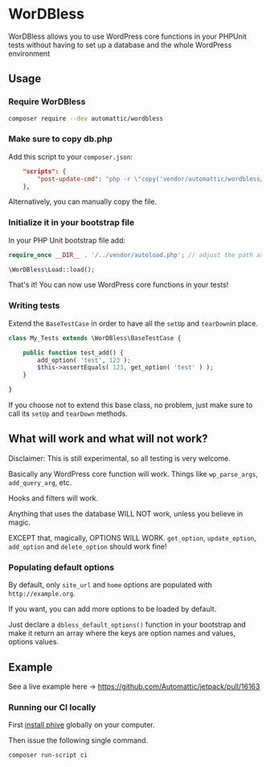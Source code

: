 # WorDBless
WorDBless allows you to use WordPress core functions in your PHPUnit tests without having to set up a database and the whole WordPress environment

## Usage

### Require WorDBless

```bash
composer require --dev automattic/wordbless
```

### Make sure to copy db.php

Add this script to your `composer.json`:

```json
    "scripts": {
        "post-update-cmd": "php -r \"copy('vendor/automattic/wordbless/src/dbless-wpdb.php', 'wordpress/wp-content/db.php');\""
    },
```

Alternatively, you can manually copy the file.

### Initialize it in your bootstrap file

In your PHP Unit bootstrap file add:

```php
require_once __DIR__ . '/../vendor/autoload.php'; // adjust the path as needed

\WorDBless\Load::load();
```

That's it! You can now use WordPress core functions in your tests!

### Writing tests

Extend the `BaseTestCase` in order to have all the `setUp` and `tearDown`in place.

```php
class My_Tests extends \WorDBless\BaseTestCase {

	public function test_add() {
		add_option( 'test', 123 );
		$this->assertEquals( 123, get_option( 'test' ) );
	}

}
```

If you choose not to extend this base class, no problem, just make sure to call its `setUp` and `tearDown` methods.

## What will work and what will not work?

Disclaimer: This is still experimental, so all testing is very welcome.

Basically any WordPress core function will work. Things like `wp_parse_args`, `add_query_arg`, etc.

Hooks and filters will work.

Anything that uses the database WILL NOT work, unless you believe in magic.

EXCEPT that, magically, OPTIONS WILL WORK. `get_option`, `update_option`, `add_option` and `delete_option` should work fine!

### Populating default options

By default, only `site_url` and `home` options are populated with `http://example.org`.

If you want, you can add more options to be loaded by default. 

Just declare a `dbless_default_options()` function in your bootstrap and make it return an array where the keys are option names and values, options values.

## Example

See a live example here -> https://github.com/Automattic/jetpack/pull/16163

### Running our CI locally

First [install phive](https://phar.io/#Install) globally on your computer.

Then issue the following single command.

```bash
composer run-script ci
```
